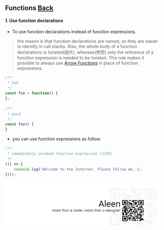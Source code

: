 ## Functions [**Back**](./../README.md)

#### 1. Use function declarations

- To use function declarations instead of function expressions.

> the reason is that function declarations are named, so they are easier to identify in call stacks. Also, the whole body of a function declarations is hoisted(提升), whereas(然而) only the reference of a function expression is needed to be hoisted. This rule makes it possible to always use [*Arrow Functions*](./../arrowFunctions/arrowFunctions.md) in place of function expressions.

```js
/**
 * bad
 */
const foo = function() {
};

/**
 * good
 */
const foo() {
}
```

- you can use function expressions as follow:

```js
/**
 * immediately-invoked function expression (IIFE)
 */
(() => {
    console.log('Welcome to the Internet. Please follow me.');
})();
```

<a href="http://aleen42.github.io/" target="_blank" ><img src="./../pic/tail.gif"></a>